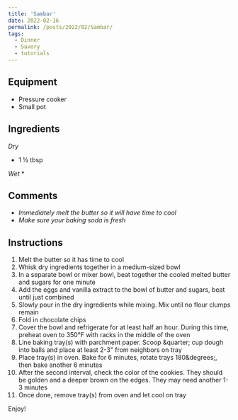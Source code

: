 ```yaml
---
title: 'Sambar'
date: 2022-02-16
permalink: /posts/2022/02/Sambar/
tags:
  - Dinner
  - Savory
  - tutorials
---
```


## Equipment
* Pressure cooker
* Small pot

## Ingredients
*Dry*
* 1 &half; tbsp

*Wet*
* 

## Comments
* *Immediately melt the butter so it will have time to cool*
* *Make sure your baking soda is fresh*

## Instructions
1. Melt the butter so it has time to cool
1. Whisk dry ingredients together in a medium-sized bowl
1. In a separate bowl or mixer bowl, beat together the cooled melted butter and sugars for one minute
1. Add the eggs and vanilla extract to the bowl of butter and sugars, beat until just combined
1. Slowly pour in the dry ingredients while mixing. Mix until no flour clumps remain
1. Fold in chocolate chips
1. Cover the bowl and refrigerate for at least half an hour. During this time, preheat oven to 350&deg;F with racks in the middle of the oven
1. Line baking tray(s) with parchment paper. Scoop &quarter; cup dough into balls and place at least 2-3" from neighbors on tray
1. Place tray(s) in oven. Bake for 6 minutes, rotate trays 180&degrees;, then bake another 6 minutes
1. After the second interval, check the color of the cookies. They should be golden and a deeper brown on the edges. They may need another 1-3 minutes
1. Once done, remove tray(s) from oven and let cool on tray

Enjoy!
